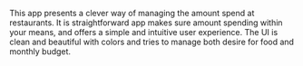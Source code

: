 This app presents a clever way of managing the amount spend at restaurants. It is straightforward app makes sure amount spending within your means, and offers a simple and intuitive user experience. The UI is clean and beautiful with colors and tries to manage both desire for food and monthly budget.
